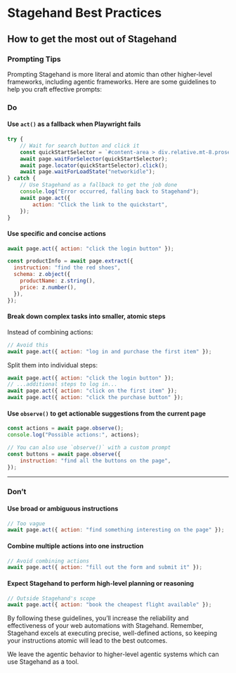 # Stagehand Best Practices

## How to get the most out of Stagehand

### Prompting Tips

Prompting Stagehand is more literal and atomic than other higher-level frameworks, including agentic frameworks. Here are some guidelines to help you craft effective prompts:

### Do

#### Use `act()` as a fallback when Playwright fails

```javascript
try {
    // Wait for search button and click it
    const quickStartSelector = `#content-area > div.relative.mt-8.prose.prose-gray.dark\:prose-invert > div > a:nth-child(1)`;
    await page.waitForSelector(quickStartSelector);
    await page.locator(quickStartSelector).click();
    await page.waitForLoadState("networkidle");
} catch {
    // Use Stagehand as a fallback to get the job done
    console.log("Error occurred, falling back to Stagehand");
    await page.act({
        action: "Click the link to the quickstart",
    });
}
```

#### Use specific and concise actions

```javascript
await page.act({ action: "click the login button" });

const productInfo = await page.extract({
  instruction: "find the red shoes",
  schema: z.object({
    productName: z.string(),
    price: z.number(),
  }),
});
```

#### Break down complex tasks into smaller, atomic steps

Instead of combining actions:

```javascript
// Avoid this
await page.act({ action: "log in and purchase the first item" });
```

Split them into individual steps:

```javascript
await page.act({ action: "click the login button" });
// ...additional steps to log in...
await page.act({ action: "click on the first item" });
await page.act({ action: "click the purchase button" });
```

#### Use `observe()` to get actionable suggestions from the current page

```javascript
const actions = await page.observe();
console.log("Possible actions:", actions);

// You can also use `observe()` with a custom prompt
const buttons = await page.observe({
    instruction: "find all the buttons on the page",
});
```

---

### Don’t

#### Use broad or ambiguous instructions

```javascript
// Too vague
await page.act({ action: "find something interesting on the page" });
```

#### Combine multiple actions into one instruction

```javascript
// Avoid combining actions
await page.act({ action: "fill out the form and submit it" });
```

#### Expect Stagehand to perform high-level planning or reasoning

```javascript
// Outside Stagehand's scope
await page.act({ action: "book the cheapest flight available" });
```

By following these guidelines, you’ll increase the reliability and effectiveness of your web automations with Stagehand. Remember, Stagehand excels at executing precise, well-defined actions, so keeping your instructions atomic will lead to the best outcomes.

We leave the agentic behavior to higher-level agentic systems which can use Stagehand as a tool.
